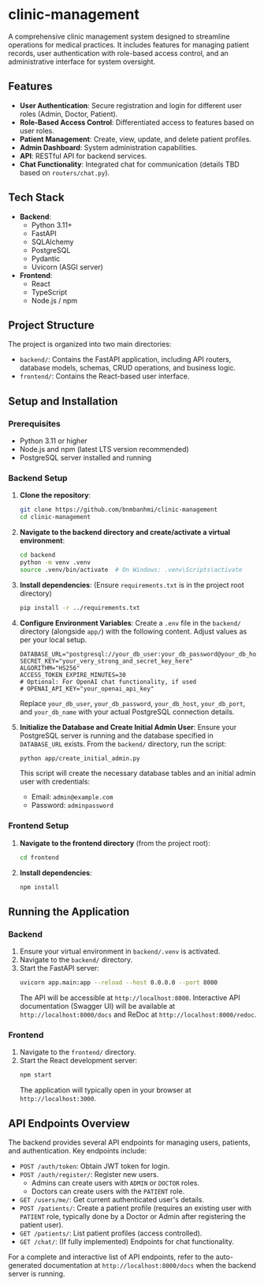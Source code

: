 # clinic-management

A comprehensive clinic management system designed to streamline operations for medical practices. It includes features for managing patient records, user authentication with role-based access control, and an administrative interface for system oversight.

## Features

*   **User Authentication**: Secure registration and login for different user roles (Admin, Doctor, Patient).
*   **Role-Based Access Control**: Differentiated access to features based on user roles.
*   **Patient Management**: Create, view, update, and delete patient profiles.
*   **Admin Dashboard**: System administration capabilities.
*   **API**: RESTful API for backend services.
*   **Chat Functionality**: Integrated chat for communication (details TBD based on `routers/chat.py`).

## Tech Stack

*   **Backend**:
    *   Python 3.11+
    *   FastAPI
    *   SQLAlchemy
    *   PostgreSQL
    *   Pydantic
    *   Uvicorn (ASGI server)
*   **Frontend**:
    *   React
    *   TypeScript
    *   Node.js / npm

## Project Structure

The project is organized into two main directories:
*   `backend/`: Contains the FastAPI application, including API routers, database models, schemas, CRUD operations, and business logic.
*   `frontend/`: Contains the React-based user interface.

## Setup and Installation

### Prerequisites

*   Python 3.11 or higher
*   Node.js and npm (latest LTS version recommended)
*   PostgreSQL server installed and running

### Backend Setup

1.  **Clone the repository**:
    ```bash
    git clone https://github.com/bnmbanhmi/clinic-management
    cd clinic-management
    ```

2.  **Navigate to the backend directory and create/activate a virtual environment**:
    ```bash
    cd backend
    python -m venv .venv
    source .venv/bin/activate  # On Windows: .venv\Scripts\activate
    ```

3.  **Install dependencies**:
    (Ensure `requirements.txt` is in the project root directory)
    ```bash
    pip install -r ../requirements.txt
    ```

4.  **Configure Environment Variables**:
    Create a `.env` file in the `backend/` directory (alongside `app/`) with the following content. Adjust values as per your local setup.
    ```env
    DATABASE_URL="postgresql://your_db_user:your_db_password@your_db_host:your_db_port/your_db_name"
    SECRET_KEY="your_very_strong_and_secret_key_here"
    ALGORITHM="HS256"
    ACCESS_TOKEN_EXPIRE_MINUTES=30
    # Optional: For OpenAI chat functionality, if used
    # OPENAI_API_KEY="your_openai_api_key"
    ```
    Replace `your_db_user`, `your_db_password`, `your_db_host`, `your_db_port`, and `your_db_name` with your actual PostgreSQL connection details.

5.  **Initialize the Database and Create Initial Admin User**:
    Ensure your PostgreSQL server is running and the database specified in `DATABASE_URL` exists.
    From the `backend/` directory, run the script:
    ```bash
    python app/create_initial_admin.py
    ```
    This script will create the necessary database tables and an initial admin user with credentials:
    *   Email: `admin@example.com`
    *   Password: `adminpassword`

### Frontend Setup

1.  **Navigate to the frontend directory** (from the project root):
    ```bash
    cd frontend
    ```

2.  **Install dependencies**:
    ```bash
    npm install
    ```

## Running the Application

### Backend

1.  Ensure your virtual environment in `backend/.venv` is activated.
2.  Navigate to the `backend/` directory.
3.  Start the FastAPI server:
    ```bash
    uvicorn app.main:app --reload --host 0.0.0.0 --port 8000
    ```
    The API will be accessible at `http://localhost:8000`. Interactive API documentation (Swagger UI) will be available at `http://localhost:8000/docs` and ReDoc at `http://localhost:8000/redoc`.

### Frontend

1.  Navigate to the `frontend/` directory.
2.  Start the React development server:
    ```bash
    npm start
    ```
    The application will typically open in your browser at `http://localhost:3000`.

## API Endpoints Overview

The backend provides several API endpoints for managing users, patients, and authentication. Key endpoints include:

*   `POST /auth/token`: Obtain JWT token for login.
*   `POST /auth/register/`: Register new users.
    *   Admins can create users with `ADMIN` or `DOCTOR` roles.
    *   Doctors can create users with the `PATIENT` role.
*   `GET /users/me/`: Get current authenticated user's details.
*   `POST /patients/`: Create a patient profile (requires an existing user with `PATIENT` role, typically done by a Doctor or Admin after registering the patient user).
*   `GET /patients/`: List patient profiles (access controlled).
*   `GET /chat/`: (If fully implemented) Endpoints for chat functionality.

For a complete and interactive list of API endpoints, refer to the auto-generated documentation at `http://localhost:8000/docs` when the backend server is running.

